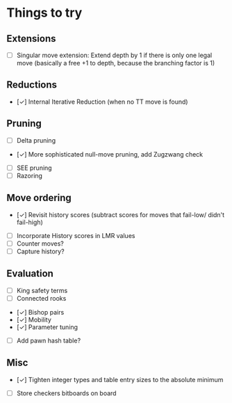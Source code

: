 # Things to try

## Extensions
- [ ] Singular move extension: Extend depth by 1 if there is only one legal move
      (basically a free +1 to depth, because the branching factor is 1)

## Reductions
- [✓] Internal Iterative Reduction (when no TT move is found)

## Pruning
- [ ] Delta pruning
- [✓] More sophisticated null-move pruning, add Zugzwang check
- [ ] SEE pruning
- [ ] Razoring

## Move ordering
- [✓] Revisit history scores (subtract scores for moves that fail-low/ didn't fail-high)
- [ ] Incorporate History scores in LMR values
- [ ] Counter moves?
- [ ] Capture history?

## Evaluation
- [ ] King safety terms
- [ ] Connected rooks
- [✓] Bishop pairs
- [✓] Mobility
- [✓] Parameter tuning
- [ ] Add pawn hash table?

## Misc
- [✓] Tighten integer types and table entry sizes to the absolute minimum
- [ ] Store checkers bitboards on board
